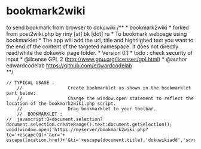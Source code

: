 # bookmark2wiki
to send bookmark from browser to dokuwiki
  /**
     * bookmark2wiki
	 * forked from post2wiki.php by riny [at] bk [dot] ru
	 * To bookmark webpage using bookmarklet
     * The app will add the url, title and hightlighed text you want to the end of the content of the targeted namespace. It does not directly read/white the dokuwiki page folder.
	 * Version 0.1 
	 * todo : check security of input
         * @license    GPL 2 (http://www.gnu.org/licenses/gpl.html)
         * @author     edwardcodelab https://github.com/edwardcodelab   
         **/
 
	// TYPICAL USAGE :     
        //                 Create bookmarklet as shown in the bookmarklet part below: 
        //                 Change the window.open statement to reflect the location of the bookmark2wiki.php script.
        //                 Drag bookmarklet to your toolbar.
        //  BOOKMARKLET : 
	//  javascript:Q=document.selection?document.selection.createRange().text:document.getSelection(); void(window.open('https://myserver/bookmark2wiki.php?te='+escape(Q)+'&ur='+ escape(location.href)+'&ti='+escape(document.title),'dokuwikiadd','scrollbars=yes,resizable=yes,toolbars=yes,width=200,height=100,left=200,top=200,status=yes'));
